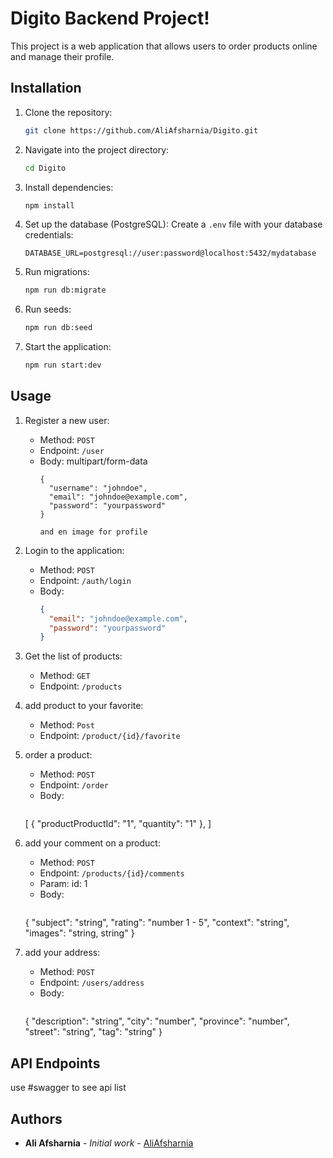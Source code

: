 # Digito Backend Project! 

This project is a web application that allows users to order products online and manage their profile.

## Installation

1. Clone the repository:
   ```bash
   git clone https://github.com/AliAfsharnia/Digito.git
   ```

2. Navigate into the project directory:
   ```bash
   cd Digito
   ```

3. Install dependencies:
   ```bash
   npm install
   ```

4. Set up the database (PostgreSQL):
   Create a `.env` file with your database credentials:
   ```
   DATABASE_URL=postgresql://user:password@localhost:5432/mydatabase
   ```

5. Run migrations:
   ```bash
   npm run db:migrate
   ```
  
6. Run seeds:
   ```bash
   npm run db:seed
   ```

7. Start the application:
   ```bash
   npm run start:dev
   ```

## Usage

1. Register a new user:
   - Method: `POST`
   - Endpoint: `/user`
   - Body: multipart/form-data
     ```
     {
       "username": "johndoe",
       "email": "johndoe@example.com",
       "password": "yourpassword"
     }

     and en image for profile
     ```

2. Login to the application:
   - Method: `POST`
   - Endpoint: `/auth/login`
   - Body:
     ```json
     {
       "email": "johndoe@example.com",
       "password": "yourpassword"
     }
     ```

3. Get the list of products:
   - Method: `GET`
   - Endpoint: `/products`

4. add product to your favorite:
   - Method: `Post`
   - Endpoint: `/product/{id}/favorite`

5. order a product:
   - Method: `POST`
   - Endpoint: `/order`
   - Body:
     ```json
    [
      {
        "productProductId": "1",
        "quantity": "1"
      },
    ]

6. add your comment on a product:
   - Method: `POST`
   - Endpoint: `/products/{id}/comments`
   - Param: id: 1
   - Body:
     ```json
    {
      "subject": "string",
      "rating": "number 1 - 5",
      "context": "string",
      "images": "string, string"
    }

7. add your address:
   - Method: `POST`
   - Endpoint: `/users/address`
   - Body:
     ```json
    {
      "description": "string",
      "city": "number",
      "province": "number",
      "street": "string",
      "tag": "string"
    }

## API Endpoints
use #swagger to see api list

## Authors

- **Ali Afsharnia** - *Initial work* - [AliAfsharnia](https://github.com/AliAfsharnia)